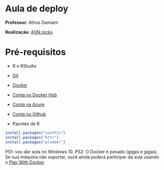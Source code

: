 
<!-- README.md is generated from README.Rmd. Please edit that file -->

# Aula de deploy

**Professor:** Athos Damiani

**Realização:** [ASN.rocks](https://asn.rocks/)

# Pré-requisitos

-   R e RStudio

-   [Git](https://git-scm.com/)

-   [Docker](https://www.docker.com/products/docker-desktop)

-   [Conta no Docker Hub](https://www.docker.com/products/docker-hub)

-   [Conta na Azure](https://portal.azure.com/#home)

-   [Conta no Github](https://github.com/)

-   Pacotes de R

``` r
install.packages("usethis")
install.packages("httr")
install.packages("plumber")
```

PS1: vou dar aula no Windows 10. PS2: O Docker é pesado (gigas e gigas).
Se sua máquina não suportar, você ainda poderá participar da aula usando
o [Play With Docker](https://labs.play-with-docker.com/).
